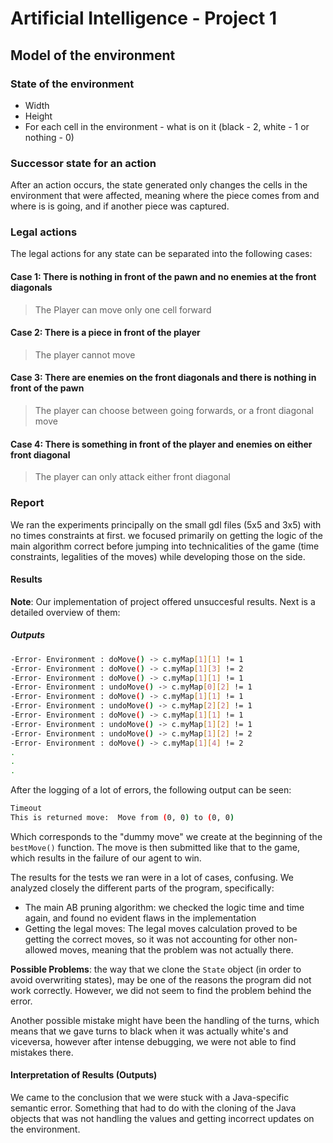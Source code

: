 # Artificial Intelligence - Project 1

## Model of the environment

### State of the environment

- Width
- Height
- For each cell in the environment - what is on it (black - 2, white - 1 or nothing - 0)

### Successor state for an action

After an action occurs, the state generated only changes the cells in the environment that were affected, meaning where the piece comes from and where is is going, and if another piece was captured.

### Legal actions

The legal actions for any state can be separated into the following cases:

#### Case 1: There is nothing in front of the pawn and no enemies at the front diagonals

> The Player can move only one cell forward

#### Case 2: There is a piece in front of the player

> The player cannot move

#### Case 3: There are enemies on the front diagonals and there is nothing in front of the pawn

> The player can choose between going forwards, or a front diagonal move

#### Case 4: There is something in front of the player and enemies on either front diagonal

> The player can only attack either front diagonal

### Report

We ran the experiments principally on the small gdl files (5x5 and 3x5) with no times constraints at first. we focused primarily on getting the logic of the main algorithm correct before jumping into technicalities of the game (time constraints, legalities of the moves) while developing those on the side.

#### Results

**Note**: Our implementation of project offered unsuccesful results. Next is a detailed overview of them:

##### Outputs

```sh
-Error- Environment : doMove() -> c.myMap[1][1] != 1
-Error- Environment : doMove() -> c.myMap[1][3] != 2
-Error- Environment : doMove() -> c.myMap[1][1] != 1
-Error- Environment : undoMove() -> c.myMap[0][2] != 1
-Error- Environment : doMove() -> c.myMap[1][1] != 1
-Error- Environment : undoMove() -> c.myMap[2][2] != 1
-Error- Environment : doMove() -> c.myMap[1][1] != 1
-Error- Environment : undoMove() -> c.myMap[1][2] != 1
-Error- Environment : undoMove() -> c.myMap[1][2] != 2
-Error- Environment : doMove() -> c.myMap[1][4] != 2
.
.
.
```

After the logging of a lot of errors, the following output can be seen:

```sh
Timeout
This is returned move:  Move from (0, 0) to (0, 0)
```

Which corresponds to the "dummy move" we create at the beginning of the `bestMove()` function. The move is then submitted like that to the game, which results in the failure of our agent to win.

The results for the tests we ran were in a lot of cases, confusing. We analyzed closely the different parts of the program, specifically:

- The main AB pruning algorithm: we checked the logic time and time again, and found no evident flaws in the implementation
- Getting the legal moves: The legal moves calculation proved to be getting the correct moves, so it was not accounting for other non-allowed moves, meaning that the problem was not actually there.

**Possible Problems**: the way that we clone the `State` object (in order to avoid overwriting states), may be one of the reasons the program did not work correctly. However, we did not seem to find the problem behind the error.

Another possible mistake might have been the handling of the turns, which means that we gave turns to black when it was actually white's and viceversa, however after intense debugging, we were not able to find mistakes there.

#### Interpretation of Results (Outputs)

We came to the conclusion that we were stuck with a Java-specific semantic error. Something that had to do with the cloning of the Java objects that was not handling the values and getting incorrect updates on the environment.
